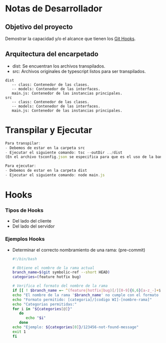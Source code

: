 # Notas de Desarrollador

## Objetivo del proyecto
Demostrar la capacidad y/o el alcance que tienen los [Git Hooks](https://git-scm.com/book/en/v2/Customizing-Git-Git-Hooks).

 ## Arquitectura del encarpetado
 - dist: Se encuentran los archivos transpilados.
 - src: Archivos originales de typescript listos para ser transpilados.
 ```
 dist
    -- class: Contenedor de las clases.
    -- models: Contenedor de las interfaces.
    main.js: Contenedor de las instancias principales.
 src
    -- class: Contenedor de las clases.
    -- models: Contenedor de las interfaces.
    main.js: Contenedor de las instancias principales.
 ```
# Transpilar y Ejecutar
```ts
Para transpilar: 
- Debemos de estar en la carpeta src
- Ejecutar el siguiente comando: tsc --outDir ../dist
(En el archivo tsconfig.json se especifica para que es el uso de la bandera outDir)
```

```js
Para ejecutar: 
- Debemos de estar en la carpeta dist
- Ejecutar el siguiente comando: node main.js
```

# Hooks

### Tipos de Hooks
- Del lado del cliente
- Del lado del servidor

### Ejemplos Hooks

* Determinar el correcto nombramiento de una rama: (pre-commit)
   ```bash
   #!/bin/bash

   # Obtiene el nombre de la rama actual
   branch_name=$(git symbolic-ref --short HEAD)
   categories=(feature hotfix bug)

   # Verifica el formato del nombre de la rama
   if [[ ! $branch_name =~ ^(feature|hotfix|bug)[/][0-9]{6,6}[a-z_-]+$ ]]; then
   echo "El nombre de la rama '$branch_name' no cumple con el formato permitido."
   echo "Formato permitido: [categoria]/[codigo WI]-[nombre-rama]"
   echo "Categorias permitidas:"
   for i in "${categories[@]}"
      do
         echo "$i"
      done
   echo "Ejemplo: ${categories[0]}/123456-not-found-message"
   exit 1
   fi
   ```


